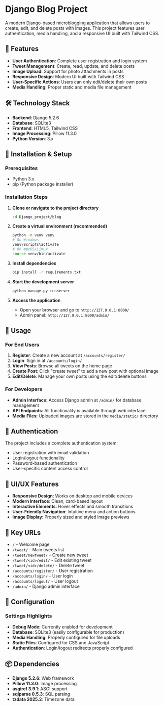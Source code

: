 # Django Blog Project

A modern Django-based microblogging application that allows users to create, edit, and delete posts with images. This project features user authentication, media handling, and a responsive UI built with Tailwind CSS.

## 🚀 Features

- **User Authentication**: Complete user registration and login system
- **Tweet Management**: Create, read, update, and delete posts
- **Image Upload**: Support for photo attachments in posts
- **Responsive Design**: Modern UI built with Tailwind CSS
- **User-Specific Actions**: Users can only edit/delete their own posts
- **Media Handling**: Proper static and media file management

## 🛠️ Technology Stack

- **Backend**: Django 5.2.6
- **Database**: SQLite3
- **Frontend**: HTML5, Tailwind CSS
- **Image Processing**: Pillow 11.3.0
- **Python Version**: 3.x

## 🔧 Installation & Setup

### Prerequisites
- Python 3.x
- pip (Python package installer)

### Installation Steps

1. **Clone or navigate to the project directory**
   ```bash
   cd Django_project/blog
   ```

2. **Create a virtual environment (recommended)**
   ```bash
   python -m venv venv
   # On Windows
   venv\Scripts\activate
   # On macOS/Linux
   source venv/bin/activate
   ```

3. **Install dependencies**
   ```bash
   pip install -r requirements.txt
   ```

4. **Start the development server**
   ```bash
   python manage.py runserver
   ```

5. **Access the application**
   - Open your browser and go to `http://127.0.0.1:8000/`
   - Admin panel: `http://127.0.0.1:8000/admin/`

## 📱 Usage

### For End Users
1. **Register**: Create a new account at `/accounts/register/`
2. **Login**: Sign in at `/accounts/login/`
3. **View Posts**: Browse all tweets on the home page
4. **Create Post**: Click "create tweet" to add a new post with optional image
5. **Edit/Delete**: Manage your own posts using the edit/delete buttons

### For Developers
- **Admin Interface**: Access Django admin at `/admin/` for database management
- **API Endpoints**: All functionality is available through web interface
- **Media Files**: Uploaded images are stored in the `media/static/` directory

## 🔐 Authentication

The project includes a complete authentication system:
- User registration with email validation
- Login/logout functionality
- Password-based authentication
- User-specific content access control

## 🎨 UI/UX Features

- **Responsive Design**: Works on desktop and mobile devices
- **Modern Interface**: Clean, card-based layout
- **Interactive Elements**: Hover effects and smooth transitions
- **User-Friendly Navigation**: Intuitive menu and action buttons
- **Image Display**: Properly sized and styled image previews

## 📝 Key URLs

- `/` - Welcome page
- `/tweet/` - Main tweets list
- `/tweet/newtweet/` - Create new tweet
- `/tweet/<id>/edit/` - Edit existing tweet
- `/tweet/<id>/delete/` - Delete tweet
- `/accounts/register/` - User registration
- `/accounts/login/` - User login
- `/accounts/logout/` - User logout
- `/admin/` - Django admin interface

## 🔧 Configuration

### Settings Highlights
- **Debug Mode**: Currently enabled for development
- **Database**: SQLite3 (easily configurable for production)
- **Media Handling**: Properly configured for file uploads
- **Static Files**: Configured for CSS and JavaScript
- **Authentication**: Login/logout redirects properly configured

## 📦 Dependencies

- **Django 5.2.6**: Web framework
- **Pillow 11.3.0**: Image processing
- **asgiref 3.9.1**: ASGI support
- **sqlparse 0.5.3**: SQL parsing
- **tzdata 2025.2**: Timezone data


